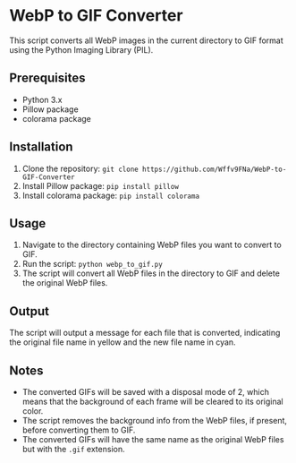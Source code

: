 # WebP to GIF Converter

This script converts all WebP images in the current directory to GIF format using the Python Imaging Library (PIL).

## Prerequisites

- Python 3.x
- Pillow package
- colorama package

## Installation

1. Clone the repository: `git clone https://github.com/Wffv9FNa/WebP-to-GIF-Converter`
2. Install Pillow package: `pip install pillow`
3. Install colorama package: `pip install colorama`

## Usage

1. Navigate to the directory containing WebP files you want to convert to GIF.
2. Run the script: `python webp_to_gif.py`
3. The script will convert all WebP files in the directory to GIF and delete the original WebP files.

## Output

The script will output a message for each file that is converted, indicating the original file name in yellow and the new file name in cyan.

## Notes

- The converted GIFs will be saved with a disposal mode of 2, which means that the background of each frame will be cleared to its original color.
- The script removes the background info from the WebP files, if present, before converting them to GIF.
- The converted GIFs will have the same name as the original WebP files but with the `.gif` extension.
